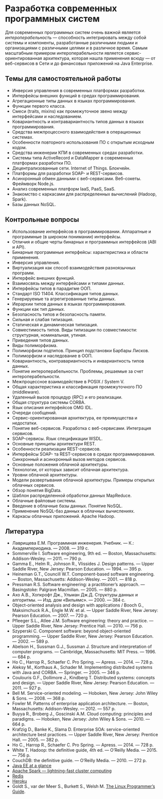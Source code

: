 # Разработка современных программных систем

Для современных программных систем очень важной является *интероперабельность* — способность интегрировать между собой
системы и компоненты, разработанные различными людьми и организациями с различными целями и в различное время.
Самым масштабным примером интероперабельности является сервис-ориентированная архитектура,
которая нашла применения всюду — от веб-сервисов в Сети и до финансовых приложений на Java Enterprise.

<!--list-->

## Темы для самостоятельной работы

  * Инверсия управления в современных платформах разработки.
  * Интерфейсы внешних функций в средах программирования.
  * Агрегационные типы данных в языках программирования.
  * Функции первого класса.
  * Смеси (traits, mixins) как промежуточное звено между интерфейсами и наследованием.
  * Ковариантность и контравариантность типов данных в языках программирования.
  * Средства межпроцессного взаимодействия в операционных системах.
  * Особенности повторного использования ПО с открытым исходным кодом.
  * Средства инженерии КПИ в современных средах разработки.
  * Системы типа ActiveRecord и DataMapper в современных платформах разработки ПО.
  * Децентрализованные сети. Internet of Things. Блокчейн.
  * Платформы для разработки SOAP- и REST-сервисов.
  * Асинхронный обмен данными с веб-сервисами. Веб-сокеты. Фреймворк Node.js.
  * Анализ современных платформ IaaS, PaaS, SaaS.
  * Знакомство с каркасами для распределенных вычислений (Hadoop, Spark).
  * Базы данных NoSQL.

## Контрольные вопросы

  * Использование интерфейсов в программировании. Аппаратные и программные (в широком понимании) интерфейсы.
  * Отличия и общие черты бинарных и программных интерфейсов (ABI и API).
  * Бинарные программные интерфейсы: характеристика и области применения.
  * Инверсия управления.
  * Виртуализация как способ взаимодействия разноязычных программ.
  * Интерфейс внешних функций.
  * Взаимосвязь между интерфейсами и типами данных.
  * Интерфейсы типов в парадигме ООП.
  * Стандарт ISO 11404. Классификация типов данных.
  * Генерируемые та агрегигрованные типы данных.
  * Иерархии типов данных в языках программирования.
  * Функции как тип данных.
  * Безопасность типов и безопасность памяти.
  * Сильная и слабая типизация.
  * Статическая и динамическая типизация.
  * Совместимость типов. Виды типизации по совместимости: структурная, номинальная, утиная.
  * Приведения типов данных.
  * Виды полиморфизма.
  * Полиморфизм подтипов. Принцип подстановки Барбары Лисков.
  * Полиморфизм и наследование в ООП.
  * Ковариантность, контравариантность и инвариантность типов данных.
  * Понятие интероперабельности. Проблемы, решаемые за счет интероперабельности.
  * Межпроцессное взаимодействие в POSIX / System V.
  * Общая характеристика и классификация промежуточного ПО (middleware).
  * Удаленный вызов процедур (RPC) и его реализации.
  * Общая структура системы CORBA.
  * Язык описания интерфейсов OMG IDL.
  * Очереди сообщений.
  * Сервис-ориентированная архитектура, ее преимущества и недостатки.
  * Понятие веб-сервисов. Разработка с веб-сервисами. Интеграция сервисов.
  * SOAP-сервисы. Язык спецификации WSDL.
  * Основные принципы архитектури REST.
  * Особенности реализации REST-сервисов.
  * Интерфейсы SOAP- та REST-сервисов в средах программирования. Синхронный и асинхронный вызов методов сервисов.
  * Основные положения облачной архитектуры.
  * Технологии, от которых зависит облачная архитектура.
  * Уровни облачной архитектуры.
  * Модели развертывания облачной архитектуры. Примеры открытых облачных сервисов.
  * Обзор понятия BigData.
  * Шаблон распределенной обработки данных MapReduce.
  * Облачные файловые системы.
  * Введение в облачные базы данных. Понятие NoSQL.
  * Применение NoSQL-баз данных в облачных вычислениях.
  * Каркасы облачных приложений. Apache Hadoop.

## Литература

  * Лаврищева Е.М. Программная инженерия. Учебник. — К.: Академпериодика. — 2008. — 319 с.
  * Sommerville I. Software engineering, 9th ed. — Boston, Massachusetts: Addison-Wesley. — 2011. — 790 p.
  * Gamma E., Helm R., Johnson R., Vlissides J. Design patterns. — Upper Saddle River, New Jersey: Pearson Education. — 1994. — 395 p.
  * Heineman G.T., Councill W.T. Component-based software engineering. — Boston, Massachusetts: Addison-Wesley. — 2001. — 818 p.
  * Pressman R.S. Software engineering: a practitioner’s approach. — Basingstoke: Palgrave Macmillan. — 2005. — 880 p.
  * Ахо А.В., Хопкрофт Дж., Ульман Дж.Д. Структуры данных и алгоритмы. — Изд. дом «Вильямс». — 2000. — 384 с.
  * Object-oriented analysis and design with applications / Booch G., Maksimchuck R.A., Engle M.W. et al. — Upper Saddle River, New Jersey: Pearson Education. — 2007. — 720 p.
  * Pfleeger S.L., Atlee J.M. Software engineering: theory and practice. — Upper Saddle River, New Jersey: Prentice Hall. — 2010. — 756 p.
  * Szyperski C. Component software: beyond object-oriented programming. — Upper Saddle River, New Jersey: Pearson Education. — 2002. — 589 p.
  * Abelson H., Sussman G.J., Sussman J. Structure and interpretation of computer programs. — Cambridge, Massachusetts: MIT Press. — 1996. — 684 p.
  * Ho C., Harrop R., Schaefer C. Pro Spring. — Apress. — 2014. — 728 p.
  * Aleksy M., Korthaus A., Schader M. Implementing distributed systems with Java and CORBA. — Springer. — 2005. — 346 p.
  * Coulouris G.F., Dollimore J., Kindberg T. Distributed systems: concepts and design. — Upper Saddle River, New Jersey: Pearson Education. — 2011. — 927 p.
  * Bell M. Service-oriented modeling. — Hoboken, New Jersey: John Wiley & Sons. — 2008. — 368 p.
  * Fowler M. Patterns of enterprise application architecture. — Boston, Massachusetts: Addison-Wesley. — 2012. — 557 p.
  * Buyya R., Broberg J., Goscinski A.M. Cloud computing: principles and paradigms. — Hoboken, New Jersey: John Wiley & Sons. — 2010. — 664 p.
  * Krafzig D., Banke K., Slama D. Enterprise SOA: service-oriented architecture best practices. — Upper Saddle River, New Jersey: Prentice Hall. — 2005. — 382 p.
  * Ho C., Harrop R., Schaefer C. Pro Spring. — Apress. — 2014. — 728 p.
  * White T. Hadoop: the definitive guide, 4th ed. — O’Reilly Media. — 2015. — 756 p.
  * CouchDB: the definitive guide. — O’Reilly Media. — 2010. — 272 p.
  * [Java EE at a glance][javaee]
  * [Apache Spark — lightning-fast cluster computing][spark]
  * [Redis][redis]
  * [Heroku][heroku]
  * Goldt S., var der Meer S., Burkett S., Welsh M. [The Linux Programmer’s Guide][lpg].

[javaee]: http://www.oracle.com/technetwork/java/javaee/overview/index.html
[spark]: http://spark.apache.org/
[redis]: https://redis.io/
[heroku]: https://www.heroku.com/
[lpg]: http://www.tldp.org/LDP/lpg/
